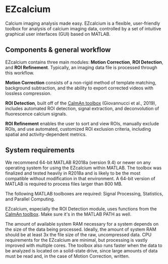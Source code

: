 # EZcalcium
Calcium imaging analysis made easy. EZcalcium is a flexible, user-friendly toolbox for analysis of calcium imaging data, controlled by a set of intuitive graphical user interfaces (GUI) based on MATLAB.

## Components & general workflow

EZcalcium contains three main modules: **Motion Correction**, **ROI Detection**, and **ROI Refinement**. Typically, an imaging data file is processed through this workflow.

**Motion Correction** consists of a non-rigid method of template matching, background subtraction, and the ability to export corrected videos with lossless compression.

**ROI Detection**, built off of the [CaImAn toolbox](https://github.com/porteralab/CaImAn-MATLAB) (Giovannucci et al., 2019), includes automated ROI detection, signal extraction, and deconvolution of fluorescence calcium signals.

**ROI Refinement** enables the user to sort and view ROIs, manually exclude ROIs, and use automated, customized ROI exclusion criteria, including spatial and activity-dependent metrics.

## System requirements

We recommend 64-bit MATLAB R2018a (version 9.4) or newer on any operating system for using the EZcalcium within MATLAB. The toolbox was finalized and tested heavily in R2018a and is likely to be the most compatible without modification in that environment. A 64-bit version of MATLAB is required to process files larger than 800 MB.

The following MATLAB toolboxes are required: Signal Processing, Statistics, and Parallel Computing.

EZcalcium, especially the ROI Detection module, uses functions from the [CaImAn toolbox](https://github.com/porteralab/CaImAn-MATLAB). Make sure it's in the MATLAB PATH as well.

The amount of available system RAM necessary for a system depends on the size of the data being processed. Ideally, the amount of system RAM should be at least 3x the file size of the raw, uncompressed data. CPU requirements for the EZcalcium are minimal, but processing is vastly improved with multiple cores. The toolbox also runs faster when the data to be analyzed is located on a solid-state drive, since large amounts of data must be read and, in the case of Motion Correction, written.
